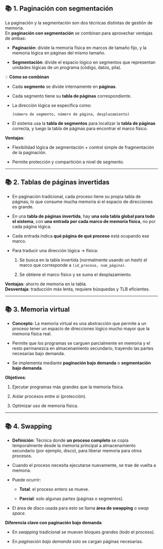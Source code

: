 ## 📚 **1. Paginación con segmentación**

La paginación y la segmentación son dos técnicas distintas de gestión de memoria.  
En **paginación con segmentación** se combinan para aprovechar ventajas de ambas:

- **Paginación**: divide la memoria física en marcos de tamaño fijo, y la memoria lógica en páginas del mismo tamaño.
    
- **Segmentación**: divide el espacio lógico en segmentos que representan unidades lógicas de un programa (código, datos, pila).
    

💡 **Cómo se combinan**

- Cada **segmento** se divide internamente en **páginas**.
    
- Cada segmento tiene su **tabla de páginas** correspondiente.
    
- La dirección lógica se especifica como:
    
    ```
    (número de segmento, número de página, desplazamiento)
    ```
    
- El sistema usa la **tabla de segmentos** para localizar la **tabla de páginas** correcta, y luego la tabla de páginas para encontrar el marco físico.
    

**Ventajas**:

- Flexibilidad lógica de segmentación + control simple de fragmentación de la paginación.
    
- Permite protección y compartición a nivel de segmento.
    

---

## 📚 **2. Tablas de páginas invertidas**

- En paginación tradicional, cada proceso tiene su propia tabla de páginas, lo que consume mucha memoria si el espacio de direcciones es grande.
    
- En una **tabla de páginas invertida**, hay **una sola tabla global para todo el sistema**, con **una entrada por cada marco de memoria física**, no por cada página lógica.
    
- Cada entrada indica **qué página de qué proceso** está ocupando ese marco.
    
- Para traducir una dirección lógica → física:
    
    1. Se busca en la tabla invertida (normalmente usando un _hash_) el marco que corresponde a `(id_proceso, num_página)`.
        
    2. Se obtiene el marco físico y se suma el desplazamiento.
        

**Ventajas**: ahorro de memoria en la tabla.  
**Desventaja**: traducción más lenta, requiere búsquedas y TLB eficientes.

---

## 📚 **3. Memoria virtual**

- **Concepto**: La memoria virtual es una abstracción que permite a un proceso tener un espacio de direcciones lógico mucho mayor que la memoria física real.
    
- Permite que los programas se carguen parcialmente en memoria y el resto permanezca en almacenamiento secundario, trayendo las partes necesarias bajo demanda.
    
- Se implementa mediante **paginación bajo demanda** o **segmentación bajo demanda**.
    

**Objetivos**:

1. Ejecutar programas más grandes que la memoria física.
    
2. Aislar procesos entre sí (protección).
    
3. Optimizar uso de memoria física.
    

---

## 📚 **4. Swapping**

- **Definición**: Técnica donde **un proceso completo** se copia temporalmente desde la memoria principal a almacenamiento secundario (por ejemplo, disco), para liberar memoria para otros procesos.
    
- Cuando el proceso necesita ejecutarse nuevamente, se trae de vuelta a memoria.
    
- Puede ocurrir:
    
    - **Total**: el proceso entero se mueve.
        
    - **Parcial**: solo algunas partes (páginas o segmentos).
        
- El área de disco usada para esto se llama **área de swapping** o _swap space_.
    

**Diferencia clave con paginación bajo demanda**:

- En _swapping_ tradicional se mueven bloques grandes (todo el proceso).
    
- En _paginación bajo demanda_ solo se cargan páginas necesarias.
    